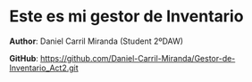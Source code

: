 # Este es mi gestor de Inventario

**Author**: Daniel Carril Miranda (Student 2ºDAW)

**GitHub**: https://github.com/Daniel-Carril-Miranda/Gestor-de-Inventario_Act2.git